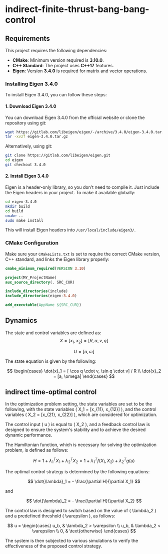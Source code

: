 # indirect-finite-thrust-bang-bang-control

## Requirements

This project requires the following dependencies:
- **CMake**: Minimum version required is **3.10.0**.
- **C++ Standard**: The project uses **C++17** features.
- **Eigen**: Version **3.4.0** is required for matrix and vector operations.

### Installing Eigen 3.4.0

To install Eigen 3.4.0, you can follow these steps:

#### 1. Download Eigen 3.4.0

You can download Eigen 3.4.0 from the official website or clone the repository using git:

```bash
wget https://gitlab.com/libeigen/eigen/-/archive/3.4.0/eigen-3.4.0.tar.gz
tar -xvzf eigen-3.4.0.tar.gz
```

Alternatively, using git:

```bash
git clone https://gitlab.com/libeigen/eigen.git
cd eigen
git checkout 3.4.0
```

#### 2. Install Eigen 3.4.0

Eigen is a header-only library, so you don't need to compile it. Just include the Eigen headers in your project. To make it available globally:

```bash
cd eigen-3.4.0
mkdir build
cd build
cmake ..
sudo make install
```

This will install Eigen headers into `/usr/local/include/eigen3/`.

### CMake Configuration

Make sure your `CMakeLists.txt` is set to require the correct CMake version, C++ standard, and links the Eigen library properly:

```cmake
cmake_minimum_required(VERSION 3.10)

project(MY_ProjectName)
aux_source_directory(. SRC_CUR)

include_directories(include)
include_directories(eigen-3.4.0)     

add_executable(AppName ${SRC_CUR})
```
## Dynamics
The state and control variables are defined as:
$$
X = [x_1, x_2] = [R, \alpha, v, q]
$$

$$
U = [a, \omega]
$$

The state equation is given by the following:

$$
\begin{cases}
\dot{x}_1 = [ \cos q \cdot v, \sin q \cdot v] / R \\
\dot{x}_2 = [a, \omega]
\end{cases}
$$

## indirect time-optimal control
In the optimization problem setting, the state variables are set to be the following, with the state variables \( X_1 = [x_{11}, x_{12}] \), and the control variables \( X_2 = [x_{21}, x_{22}] \), which are considered for optimization.

The control input \( u \) is equal to \( X_2 \), and a feedback control law is designed to ensure the system's stability and to achieve the desired dynamic performance.

The Hamiltonian function, which is necessary for solving the optimization problem, is defined as follows:

$$
H = 1 + \lambda_1^T X_1 + \lambda_2^T X_2 = 1 + \lambda_1^T f(X_1, X_2) + \lambda_2^T g(u)
$$

The optimal control strategy is determined by the following equations:

$$
\dot{\lambda}_1 = - \frac{\partial H}{\partial X_1} 
$$

and

$$
\dot{\lambda}_2 = - \frac{\partial H}{\partial X_2}  
$$ 



The control law is designed to switch based on the value of \( \lambda_2 \) and a predefined threshold \( \varepsilon \), as follows:

$$
u = \begin{cases}
u_b, & \lambda_2 > \varepsilon \\
u_b, & \lambda_2 < \varepsilon \\
0, & \text{otherwise}
\end{cases}
$$

The system is then subjected to various simulations to verify the effectiveness of the proposed control strategy.
